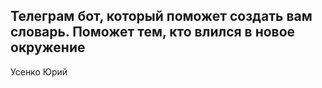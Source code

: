 <h2>Телеграм бот, который поможет создать вам словарь. Поможет тем, кто влился в новое окружение</h2>

Усенко Юрий
